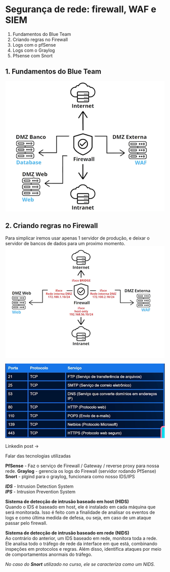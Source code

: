 # Segurança de rede: firewall, WAF e SIEM

1. Fundamentos do Blue Team
2. Criando regras no Firewall
3. Logs com o pfSense
4. Logs com o Graylog
5. Pfsense com Snort

## 1. Fundamentos do Blue Team

![alt text](image.png)

## 2. Criando regras no Firewall

Para simplicar iremos usar apenas 1 servidor de produção, e deixar o servidor de bancos de dados para um proximo momento.
![alt text](image-1.png)

![alt text](image-2.png)


Linkedin post -> 

Falar das tecnologias utilizadas

**PfSense** - Faz o serviço de Firewall / Gateway / reverse proxy para nossa rede.
**Graylog** - gerencia os logs do Firewall (servidor rodando PfSense)
**Snort** - plgind para o graylog, funcionara como nosso IDS/IPS


***IDS*** - Intrusion Detection System  
***IPS*** - Intrusion Prevention System

**Sistema de detecção de intrusão baseado em host (HIDS)**  
Quando o IDS é baseado em host, ele é instalado em cada máquina que será monitorada. Isso é feito com a finalidade de analisar os eventos de logs e como última medida de defesa, ou seja, em caso de um ataque passar pelo firewall.

**Sistema de detecção de intrusão baseado em rede (NIDS)**  
Ao contrário do anterior, um IDS baseado em rede, monitora toda a rede. Ele analisa todo o tráfego de rede da interface em que está, combinando inspeções em protocolos e regras. Além disso, identifica ataques por meio de comportamentos anormais do tráfego.

*No caso do **Snort** utilizado no curso, ele se caracteriza como um NIDS.*
